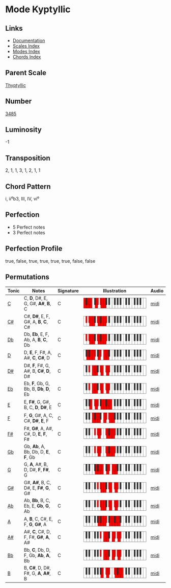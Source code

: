 # Mode Kyptyllic

## Links

- [Documentation](README.md)
- [Scales Index](Scales.md)
- [Modes Index](Modes.md)
- [Chords Index](Chords.md)

## Parent Scale

[Thyptyllic](ScaleThyptyllic.md)

## Number

[3485](https://ianring.com/musictheory/scales/3485)

## Luminosity

-1

## Transposition

2, 1, 1, 3, 1, 2, 1, 1

## Chord Pattern

i, ii⁰b3, III, IV, vi⁰

## Perfection

- 5 Perfect notes
- 3 Perfect notes

## Perfection Profile

true, false, true, true, true, true, false, false

## Permutations

| Tonic | Notes | Signature | Illustration | Audio |
|-------|-------|-----------|--------------|-------|
| [C](ModeCNaturalKyptyllic.md) | C, **D**, D#, E, G, G#, **A#**, **B**, C | C | ![CNaturalKyptyllic](ModeCNaturalKyptyllic.png) | [midi](https://github.com/edipermadi/music/blob/main/docs/ModeCNaturalKyptyllic.mid?raw=true) |
| [C#](ModeCSharpKyptyllic.md) | C#, **D#**, E, F, G#, A, **B**, **C**, C# | C | ![CSharpKyptyllic](ModeCSharpKyptyllic.png) | [midi](https://github.com/edipermadi/music/blob/main/docs/ModeCSharpKyptyllic.mid?raw=true) |
| [Db](ModeDFlatKyptyllic.md) | Db, **Eb**, E, F, Ab, A, **B**, **C**, Db | C | ![DFlatKyptyllic](ModeDFlatKyptyllic.png) | [midi](https://github.com/edipermadi/music/blob/main/docs/ModeDFlatKyptyllic.mid?raw=true) |
| [D](ModeDNaturalKyptyllic.md) | D, **E**, F, F#, A, A#, **C**, **C#**, D | C | ![DNaturalKyptyllic](ModeDNaturalKyptyllic.png) | [midi](https://github.com/edipermadi/music/blob/main/docs/ModeDNaturalKyptyllic.mid?raw=true) |
| [D#](ModeDSharpKyptyllic.md) | D#, **F**, F#, G, A#, B, **C#**, **D**, D# | C | ![DSharpKyptyllic](ModeDSharpKyptyllic.png) | [midi](https://github.com/edipermadi/music/blob/main/docs/ModeDSharpKyptyllic.mid?raw=true) |
| [Eb](ModeEFlatKyptyllic.md) | Eb, **F**, Gb, G, Bb, B, **Db**, **D**, Eb | C | ![EFlatKyptyllic](ModeEFlatKyptyllic.png) | [midi](https://github.com/edipermadi/music/blob/main/docs/ModeEFlatKyptyllic.mid?raw=true) |
| [E](ModeENaturalKyptyllic.md) | E, **F#**, G, G#, B, C, **D**, **D#**, E | C | ![ENaturalKyptyllic](ModeENaturalKyptyllic.png) | [midi](https://github.com/edipermadi/music/blob/main/docs/ModeENaturalKyptyllic.mid?raw=true) |
| [F](ModeFNaturalKyptyllic.md) | F, **G**, G#, A, C, C#, **D#**, **E**, F | C | ![FNaturalKyptyllic](ModeFNaturalKyptyllic.png) | [midi](https://github.com/edipermadi/music/blob/main/docs/ModeFNaturalKyptyllic.mid?raw=true) |
| [F#](ModeFSharpKyptyllic.md) | F#, **G#**, A, A#, C#, D, **E**, **F**, F# | C | ![FSharpKyptyllic](ModeFSharpKyptyllic.png) | [midi](https://github.com/edipermadi/music/blob/main/docs/ModeFSharpKyptyllic.mid?raw=true) |
| [Gb](ModeGFlatKyptyllic.md) | Gb, **Ab**, A, Bb, Db, D, **E**, **F**, Gb | C | ![GFlatKyptyllic](ModeGFlatKyptyllic.png) | [midi](https://github.com/edipermadi/music/blob/main/docs/ModeGFlatKyptyllic.mid?raw=true) |
| [G](ModeGNaturalKyptyllic.md) | G, **A**, A#, B, D, D#, **F**, **F#**, G | C | ![GNaturalKyptyllic](ModeGNaturalKyptyllic.png) | [midi](https://github.com/edipermadi/music/blob/main/docs/ModeGNaturalKyptyllic.mid?raw=true) |
| [G#](ModeGSharpKyptyllic.md) | G#, **A#**, B, C, D#, E, **F#**, **G**, G# | C | ![GSharpKyptyllic](ModeGSharpKyptyllic.png) | [midi](https://github.com/edipermadi/music/blob/main/docs/ModeGSharpKyptyllic.mid?raw=true) |
| [Ab](ModeAFlatKyptyllic.md) | Ab, **Bb**, B, C, Eb, E, **Gb**, **G**, Ab | C | ![AFlatKyptyllic](ModeAFlatKyptyllic.png) | [midi](https://github.com/edipermadi/music/blob/main/docs/ModeAFlatKyptyllic.mid?raw=true) |
| [A](ModeANaturalKyptyllic.md) | A, **B**, C, C#, E, F, **G**, **G#**, A | C | ![ANaturalKyptyllic](ModeANaturalKyptyllic.png) | [midi](https://github.com/edipermadi/music/blob/main/docs/ModeANaturalKyptyllic.mid?raw=true) |
| [A#](ModeASharpKyptyllic.md) | A#, **C**, C#, D, F, F#, **G#**, **A**, A# | C | ![ASharpKyptyllic](ModeASharpKyptyllic.png) | [midi](https://github.com/edipermadi/music/blob/main/docs/ModeASharpKyptyllic.mid?raw=true) |
| [Bb](ModeBFlatKyptyllic.md) | Bb, **C**, Db, D, F, Gb, **Ab**, **A**, Bb | C | ![BFlatKyptyllic](ModeBFlatKyptyllic.png) | [midi](https://github.com/edipermadi/music/blob/main/docs/ModeBFlatKyptyllic.mid?raw=true) |
| [B](ModeBNaturalKyptyllic.md) | B, **C#**, D, D#, F#, G, **A**, **A#**, B | C | ![BNaturalKyptyllic](ModeBNaturalKyptyllic.png) | [midi](https://github.com/edipermadi/music/blob/main/docs/ModeBNaturalKyptyllic.mid?raw=true) |
